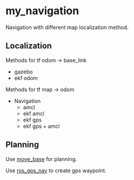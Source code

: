 # my_navigation

Navigation with different map localization method.

## Localization

Methods for tf odom -> base_link

- gazebo
- ekf odom

Methods for tf map -> odom

- Navigation
  - amcl
  - ekf amcl
  - ekf gps
  - ekf gps + amcl

## Planning

Use [move_base](http://wiki.ros.org/move_base) for planning.

Use [ros_gps_nav](https://github.com/pepelepew71/ros_gps_nav) to create gps waypoint.

